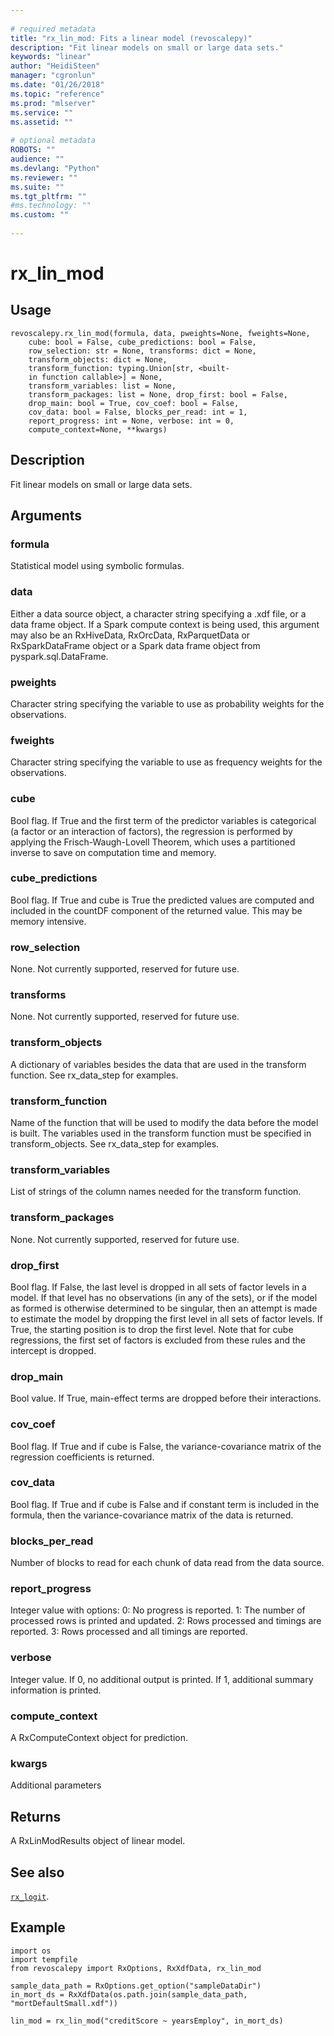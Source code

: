 ```yaml
--- 
 
# required metadata 
title: "rx_lin_mod: Fits a linear model (revoscalepy)" 
description: "Fit linear models on small or large data sets." 
keywords: "linear" 
author: "HeidiSteen" 
manager: "cgronlun" 
ms.date: "01/26/2018" 
ms.topic: "reference" 
ms.prod: "mlserver" 
ms.service: "" 
ms.assetid: "" 
 
# optional metadata 
ROBOTS: "" 
audience: "" 
ms.devlang: "Python" 
ms.reviewer: "" 
ms.suite: "" 
ms.tgt_pltfrm: "" 
#ms.technology: "" 
ms.custom: "" 
 
---
```


# rx_lin_mod


 


## Usage



```
revoscalepy.rx_lin_mod(formula, data, pweights=None, fweights=None,
    cube: bool = False, cube_predictions: bool = False,
    row_selection: str = None, transforms: dict = None,
    transform_objects: dict = None,
    transform_function: typing.Union[str, <built-
    in function callable>] = None,
    transform_variables: list = None,
    transform_packages: list = None, drop_first: bool = False,
    drop_main: bool = True, cov_coef: bool = False,
    cov_data: bool = False, blocks_per_read: int = 1,
    report_progress: int = None, verbose: int = 0,
    compute_context=None, **kwargs)
```





## Description

Fit linear models on small or large data sets.


## Arguments


### formula

Statistical model using symbolic formulas.


### data

Either a data source object, a character string specifying a
.xdf file, or a data frame object.
If a Spark compute context is being used, this argument may also be an RxHiveData,
RxOrcData, RxParquetData or RxSparkDataFrame object or a Spark data frame object from pyspark.sql.DataFrame.


### pweights

Character string specifying the variable to use as probability
weights for the observations.


### fweights

Character string specifying the variable to use as frequency
weights for the observations.


### cube

Bool flag. If True and the first term of the predictor variables
is categorical (a factor or an interaction of factors), the regression is
performed by applying the Frisch-Waugh-Lovell Theorem, which uses a partitioned
inverse to save on computation time and memory.


### cube_predictions

Bool flag. If True and cube is True the predicted
values are computed and included in the countDF component of the returned
value. This may be memory intensive.


### row_selection

None. Not currently supported, reserved for future use.


### transforms

None. Not currently supported, reserved for future use.


### transform_objects

A dictionary of variables besides the data that are used in the transform function.
See rx_data_step for examples.


### transform_function

Name of the function that will be used to modify the data before the model is built.
The variables used in the transform function must be specified in transform_objects.
See rx_data_step for examples.


### transform_variables

List of strings of the column names needed
for the transform function.


### transform_packages

None. Not currently supported, reserved for future use.


### drop_first

Bool flag. If False, the last level is dropped in all sets
of factor levels in a model. If that level has no observations (in any of the
sets), or if the model as formed is otherwise determined to be singular, then
an attempt is made to estimate the model by dropping the first level in all sets
of factor levels. If True, the starting position is to drop the first level. Note
that for cube regressions, the first set of factors is excluded from these rules
and the intercept is dropped.


### drop_main

Bool value. If True, main-effect terms are dropped before their
interactions.


### cov_coef

Bool flag. If True and if cube is False, the variance-covariance
matrix of the regression coefficients is returned.


### cov_data

Bool flag. If True and if cube is False and if constant term is
included in the formula, then the variance-covariance matrix of the data is
returned.


### blocks_per_read

Number of blocks to read for each chunk of data read from
the data source.


### report_progress

Integer value with options:
0: No progress is reported.
1: The number of processed rows is printed and updated.
2: Rows processed and timings are reported.
3: Rows processed and all timings are reported.


### verbose

Integer value. If 0, no additional output is printed. If 1,
additional summary information is printed.


### compute_context

A RxComputeContext object for prediction.


### kwargs

Additional parameters


## Returns

A RxLinModResults object of linear model.


## See also

[`rx_logit`](rx-logit.md).


## Example



```
import os
import tempfile
from revoscalepy import RxOptions, RxXdfData, rx_lin_mod

sample_data_path = RxOptions.get_option("sampleDataDir")
in_mort_ds = RxXdfData(os.path.join(sample_data_path, "mortDefaultSmall.xdf"))

lin_mod = rx_lin_mod("creditScore ~ yearsEmploy", in_mort_ds)
```

